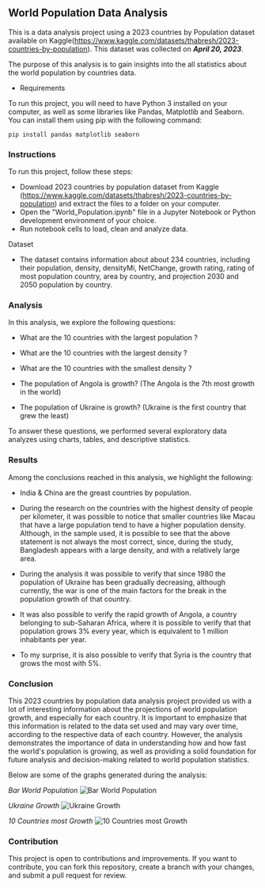## World Population Data Analysis

This is a data analysis project using a 2023 countries by Population dataset available on Kaggle(https://www.kaggle.com/datasets/thabresh/2023-countries-by-population). This dataset was collected on ***April 20, 2023***.

The purpose of this analysis is to gain insights into the all statistics about the world population by countries data.

- Requirements

To run this project, you will need to have Python 3 installed on your computer, as well as some libraries like Pandas, Matplotlib and Seaborn. You can install them using pip with the following command:


```pip install pandas matplotlib seaborn```

### Instructions
To run this project, follow these steps:

- Download 2023 countries by population dataset from Kaggle (https://www.kaggle.com/datasets/thabresh/2023-countries-by-population) and extract the files to a folder on your computer.
- Open the "World_Population.ipynb" file in a Jupyter Notebook or Python development environment of your choice.
- Run notebook cells to load, clean and analyze data.


Dataset

- The dataset contains information about about 234 countries, including their population, density, densityMi, NetChange, growth rating, rating of most population country, area by country, and projection 2030 and 2050 population by country.

### Analysis
In this analysis, we explore the following questions:

- What are the 10 countries with the largest population ?

- What are the 10 countries with the largest density ?

- What are the 10 countries with the smallest density ?

- The population of Angola is growth? (The Angola is the 7th most growth in the world)

- The population of Ukraine is growth? (Ukraine is the first country that grew the least)

To answer these questions, we performed several exploratory data analyzes using charts, tables, and descriptive statistics.

### Results
Among the conclusions reached in this analysis, we highlight the following:

- India & China are the greast countries by population.

- During the research on the countries with the highest density of people per kilometer, it was possible to notice that smaller countries like Macau that have a large population tend to have a higher population density. Although, in the sample used, it is possible to see that the above statement is not always the most correct, since, during the study, Bangladesh appears with a large density, and with a relatively large area.

- During the analysis it was possible to verify that since 1980 the population of Ukraine has been gradually decreasing, although currently, the war is one of the main factors for the break in the population growth of that country.

- It was also possible to verify the rapid growth of Angola, a country belonging to sub-Saharan Africa, where it is possible to verify that that population grows 3% every year, which is equivalent to 1 million inhabitants per year.

- To my surprise, it is also possible to verify that Syria is the country that grows the most with 5%.  


### Conclusion
This 2023 countries by population data analysis project provided us with a lot of interesting information about the projections of world population growth, and especially for each country. It is important to emphasize that this information is related to the data set used and may vary over time, according to the respective data of each country. However, the analysis demonstrates the importance of data in understanding how and how fast the world's population is growing, as well as providing a solid foundation for future analysis and decision-making related to world population statistics.

Below are some of the graphs generated during the analysis:

_Bar World Population_
![Bar World Population](World-population/world_pop_projection.png)

_Ukraine Growth_
![Ukraine Growth](World-population/Ukraine_projection.png)

_10 Countries most Growth_
![10 Countries most Growth](World-population/growth2.png)

### Contribution
This project is open to contributions and improvements. If you want to contribute, you can fork this repository, create a branch with your changes, and submit a pull request for review.
